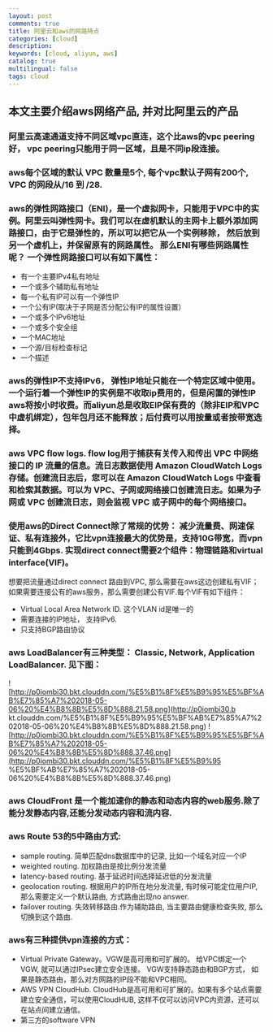 ```yaml
---
layout: post
comments: true
title: 阿里云和aws的网路特点
categories: [cloud]
description:
keywords: [cloud, aliyun, aws]
catalog: true
multilingual: false
tags: cloud
---
```


## 本文主要介绍aws网络产品, 并对比阿里云的产品

### 阿里云高速通道支持不同区域vpc直连，这个比aws的vpc peering好， vpc peering只能用于同一区域，且是不同ip段连接。

### aws每个区域的默认 VPC 数量是5个, 每个vpc默认子网有200个, VPC 的网段从/16 到 /28.

### aws的弹性网路接口（ENI)，是一个虚拟网卡，只能用于VPC中的实例。阿里云叫弹性网卡。我们可以在虚机默认的主网卡上额外添加网路接口，由于它是弹性的，所以可以把它从一个实例移除， 然后放到另一个虚机上，并保留原有的网路属性。 那么ENI有哪些网路属性呢？ 一个弹性网路接口可以有如下属性：
 - 有一个主要IPv4私有地址
 - 一个或多个辅助私有地址
 - 每一个私有IP可以有一个弹性IP
 - 一个公有IP(取决于子网是否分配公有IP的属性设置）
 - 一个或多个IPv6地址
 - 一个或多个安全组
 - 一个MAC地址
 - 一个源/目标检查标记
 - 一个描述

### aws的弹性IP不支持IPv6， 弹性IP地址只能在一个特定区域中使用。一个运行着一个弹性IP的实例是不收取ip费用的，但是闲置的弹性IP aws将按小时收费。而aliyun总是收取EIP保有费的（除非EIP和VPC中虚机绑定），包年包月还不能释放；后付费可以用按量或者按带宽选择。

### aws VPC flow logs. flow log用于捕获有关传入和传出 VPC 中网络接口的 IP 流量的信息。流日志数据使用 Amazon CloudWatch Logs 存储。创建流日志后，您可以在 Amazon CloudWatch Logs 中查看和检索其数据。可以为 VPC、子网或网络接口创建流日志。如果为子网或 VPC 创建流日志，则会监视 VPC 或子网中的每个网络接口。

### 使用aws的Direct Connect除了常规的优势： 减少流量费、网速保证、私有连接外，它比vpn连接最大的优势是，支持10G带宽，而vpn只能到4Gbps. 实现direct connect需要2个组件：物理链路和virtual interface(VIF)。
想要把流量通过direct connect 路由到VPC, 那么需要在aws这边创建私有VIF；如果需要连接公有的aws服务，那么需要创建公有VIF.每个VIF有如下组件：
- Virtual Local Area Network ID. 这个VLAN id是唯一的
- 需要连接的IP地址， 支持IPv6.
- 只支持BGP路由协议

### aws LoadBalancer有三种类型： Classic, Network, Application LoadBalancer. 见下图：
![http://p0iombi30.bkt.clouddn.com/%E5%B1%8F%E5%B9%95%E5%BF%AB%E7%85%A7%202018-05-06%20%E4%B8%8B%E5%8D%888.21.58.png](http://p0iombi30.b
kt.clouddn.com/%E5%B1%8F%E5%B9%95%E5%BF%AB%E7%85%A7%202018-05-06%20%E4%B8%8B%E5%8D%888.21.58.png)
![http://p0iombi30.bkt.clouddn.com/%E5%B1%8F%E5%B9%95%E5%BF%AB%E7%85%A7%202018-05-06%20%E4%B8%8B%E5%8D%888.37.46.png](http://p0iombi30.bkt.clouddn.com/%E5%B1%8F%E5%B9%95
%E5%BF%AB%E7%85%A7%202018-05-06%20%E4%B8%8B%E5%8D%888.37.46.png)

### aws CloudFront 是一个能加速你的静态和动态内容的web服务.除了能分发静态内容,还能分发动态内容和流内容.

### aws Route 53的5中路由方式:
- sample routing. 简单匹配dns数据库中的记录, 比如一个域名对应一个IP
- weighted routing. 加权路由是按比例分发流量
- latency-based routing. 基于延迟时间选择延迟低的分发流量
- geolocation routing. 根据用户的IP所在地分发流量, 有时候可能定位用户IP, 那么需要定义一个默认路由, 方式路由出现no answer.
- failover routing. 失效转移路由.作为辅助路由, 当主要路由健康检查失败, 那么切换到这个路由.

### aws有三种提供vpn连接的方式：
- Virtual Private Gateway。VGW是高可用和可扩展的。 给VPC绑定一个VGW, 就可以通过IPsec建立安全连接。 VGW支持静态路由和BGP方式， 如果是静态路由，那么对方网路的IP段不能和VPC相同。
- AWS VPN CloudHub. CloudHub是高可用和可扩展的。如果有多个站点需要建立安全通信，可以使用CloudHUB, 这样不仅可以访问VPC内资源，还可以在站点间建立通信。
- 第三方的software VPN
